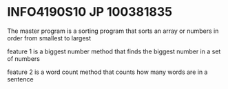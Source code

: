 # INFO4190S10 JP 100381835

The master program is a sorting program that sorts an array or numbers in order from smallest to largest

feature 1 is a biggest number method that finds the biggest number in a set of numbers

feature 2 is a word count method that counts how many words are in a sentence
